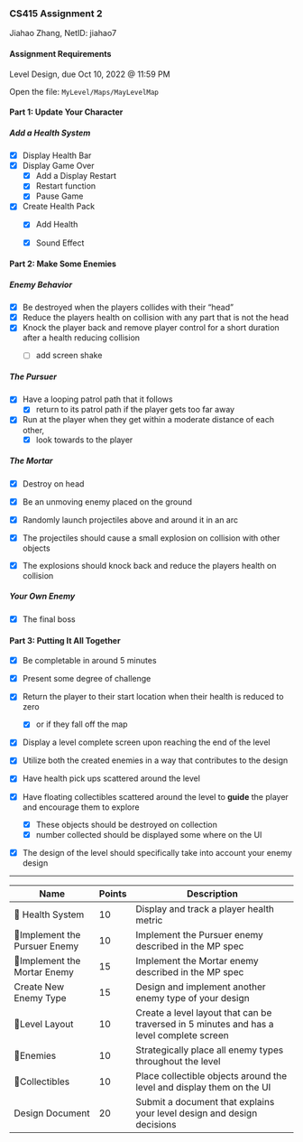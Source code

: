 ### CS415 Assignment 2

Jiahao Zhang, NetID: jiahao7



#### Assignment Requirements

Level Design, due Oct 10, 2022 @ 11:59 PM



Open the file: `MyLevel/Maps/MayLevelMap`



#### Part 1: Update Your Character

##### Add a Health System

- [x] Display Health Bar
- [x] Display Game Over
  - [x] Add a Display Restart
  - [x] Restart function
  - [x] Pause Game
- [x] Create Health Pack
  - [x] Add Health
  - [x] Sound Effect



#### Part 2: Make Some Enemies

##### Enemy Behavior

- [x] Be destroyed when the players collides with their “head” 
- [x] Reduce the players health on collision with any part that is not the head
- [x] Knock the player back and remove player control for a short duration after a health reducing collision
  - [ ] add screen shake


##### The Pursuer

- [x] Have a looping patrol path that it follows
  - [x] return to its patrol path if the player gets too far away

- [x] Run at the player when they get within a moderate distance of each other, 
  - [x] look towards to the player

##### The Mortar

- [x] Destroy on head

- [x] Be an unmoving enemy placed on the ground
- [x] Randomly launch projectiles above and around it in an arc
- [x] The projectiles should cause a small explosion on collision with other objects
- [x] The explosions should knock back and reduce the players health on collision

##### Your Own Enemy

- [x] The final boss

#### Part 3: Putting It All Together

- [x] Be completable in around 5 minutes
- [x] Present some degree of challenge
- [x] Return the player to their start location when their health is reduced to zero
  - [x] or if they fall off the map
- [x] Display a level complete screen upon reaching the end of the level
- [x] Utilize both the created enemies in a way that contributes to the design
- [x] Have health pick ups scattered around the level
- [x] Have floating collectibles scattered around the level to **guide** the player and encourage them to explore
  - [x] These objects should be destroyed on collection
  - [x] number collected should be displayed some where on the UI
- [x] The design of the level should specifically take into account your enemy design



---

| Name                                 | Points | Description                                                  |
| ------------------------------------ | ------ | ------------------------------------------------------------ |
| :rabbit2: Health System              | 10     | Display and track a player health metric                     |
| :rabbit2:Implement the Pursuer Enemy | 10     | Implement the Pursuer enemy described in the MP spec         |
| :rabbit2:Implement the Mortar Enemy  | 15     | Implement the Mortar enemy described in the MP spec          |
| Create New Enemy Type                | 15     | Design and implement another enemy type of your design       |
| :rabbit2:Level Layout                | 10     | Create a level layout that can be traversed in 5 minutes and has a level complete screen |
| :rabbit2:Enemies                     | 10     | Strategically place all enemy types throughout the level     |
| :rabbit2:Collectibles                | 10     | Place collectible objects around the level and display them on the UI |
| Design Document                      | 20     | Submit a document that explains your level design and design decisions |
